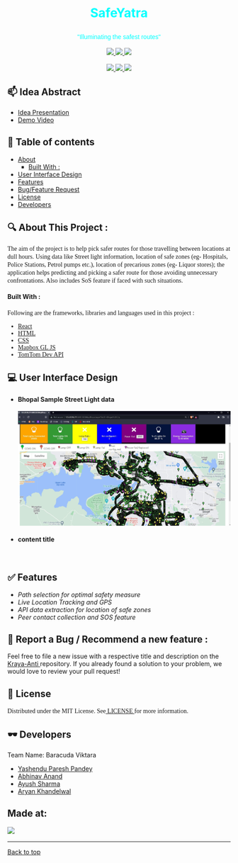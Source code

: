 <!-- Heading (Title) -->
<h1><p align = center id="Top"><font color="cyan">SafeYatra</font></p></h1>

<p align = center><font face="Helvetica" color=cyan>"Illuminating the safest routes"</font><br><br>
<a href="https://hack36.com"> <img src="https://i.ibb.co/2sy4p5j/Built-At-Hack36.png" height=20px> </a>
<a href="https://github.com/Spirit-ofJoy/Celesta/blob/master/LICENSE" target="_blank">
        <img src = "https://img.shields.io/badge/License-MIT-green">
</a>
<a href="#Developers" target="_blank">
        <img src="https://img.shields.io/badge/Developers-4-cyan">
</a>
        <br></br>
<a href="https://www.npmjs.com/package/npm" target="_blank">
        <img src="https://img.shields.io/badge/npm-v16.14.2-red">
</a>
<a href="https://docs.mapbox.com/" target="_blank">
        <img src="https://img.shields.io/badge/mapbox-GL JS-orange">
</a>
<a href="https://reactjs.org/" target="_blank">
        <img src="https://img.shields.io/badge/React-v18.0.0-blue">
</a>
</p>

## 📫 Idea Abstract
<UL>
        <li><a href = "https://www.canva.com/design/DAE-vodA9xY/1huQuqWqNYtDmi_bD87WiQ/view?utm_content=DAE-vodA9xY&utm_campaign=designshare&utm_medium=link2&utm_source=sharebutton"> Idea Presentation </a> 
        <li><a href = ""> Demo Video </a> 
</UL> 

<!-- Table of contents -->
## 📝 Table of contents
<UL>
<li> <a href="#About"> About </a>
    <UL type = square>
        <li> <a href="#Built"> Built With :</a>
    </UL>
<li> <a href="#UI"> User Interface Design </a>
<li> <a href="#Features"> Features </a>
<li> <a href="#Bug"> Bug/Feature Request </a>
<li> <a href="#License"> License </a>
<li> <a href="#Developers"> Developers </a>
</UL>

<!-- Heading2(About) -->
<p id="About"><h2><font>🔍 About This Project : </font></h2></p>
<!-- Description -->
<font face = "Verdana"> The aim of the project is to help pick safer routes for those travelling between locations at dull hours. Using data like Street light information, location of safe zones (eg- Hospitals, Police Stations, Petrol pumps etc.), location of precarious zones (eg- Liquor stores); the application helps predicting and picking a safer route for those avoiding unnecessary confrontations. Also includes SoS feature if faced with such situations. </font>

<p id="Built">
    <h4>
        <font>
            Built With : 
        </font>
    </h4>
</p>
<font face = "Verdana"> Following are the frameworks, libraries and languages used in this project :  <UL>
<li><a href = "https://reactjs.org/"> React </a> 
<li><a href = "https://developer.mozilla.org/en-US/docs/Web/HTML"> HTML </a>
<li><a href = "https://developer.mozilla.org/en-US/docs/Web/CSS"> CSS </a>
<li><a href = "https://docs.mapbox.com/"> Mapbox GL JS </a>
<li><a href = "https://developer.tomtom.com/"> TomTom Dev API </a>
</UL></font>

<!-- UI-Design -->
<p id="UI"><h2><font>💻 User Interface Design </font></h2></p>
<UL>

<li><h4> Bhopal Sample Street Light data </h4>
<p align = center id="Sample_data"><img src = "https://github.com/Spirit-ofJoy/SafeYatra/blob/master/readme-docs/bhopal_sample.jpg"></p>
<li><h4> content title </h4>
<p align = center id="Login"><img src = ""></p>


</UL>
<!-- Features -->
<p id="Features"><h2><font>✅ Features</font></h2></p>
<UL>
<li><I> Path selection for optimal safety measure </I>
        
<li><I> Live Location Tracking and GPS </I>
<li><I> API data extraction for location of safe zones </I>
<li><I> Peer contact collection and SOS feature </I>

</UL>

<!-- Bug and feature request -->
<p id="Bug"><h2><font>🤝 Report a Bug / Recommend a new feature : </font></h2></p>
Feel free to file a new issue with a respective title and description on the <a href = "https://github.com/Spirit-ofJoy/Celesta/issues"> Kraya-Anti </a> repository. If you already found a solution to your problem, we would love to review your pull request!

<!-- License -->
<p id="License"><h2><font>📘 License </font></h2></p>
<font face = "Verdana"> Distributed under the MIT License. See<a href = "https://github.com/Spirit-ofJoy/Celesta/blob/master/LICENSE"> LICENSE </a>for more information.</font>
<!-- Contributors -->
<p id="Developers"><h2><font>🕶️ Developers </font></h2></p>
Team Name: Baracuda Viktara
<UL>
    <li><a href = "https://github.com/Spirit-ofJoy"> Yashendu Paresh Pandey </a>
    <li><a href = "https://github.com/me-abhinav-1001"> Abhinav Anand </a>
    <li><a href = "https://github.com/ayayushsharma"> Ayush Sharma</a>
    <li><a href = "https://github.com/Ark2307"> Aryan Khandelwal</a>
</UL>


<p><h2><font>Made at:</font></h2></p>
<a href="https://hack36.com"> <img src="https://i.ibb.co/2sy4p5j/Built-At-Hack36.png" height=30px> </a>

<hr>
<a href = "#Top"> 
        Back to top 
</a>

